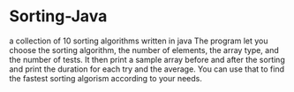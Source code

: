 # Sorting-Java
a collection of 10 sorting algorithms written in java
The program let you choose the sorting algorithm, the number of elements, the array type, and the number of tests.
It then print a sample array before and after the sorting and print the duration for each try and the average.
You can use that to find the fastest sorting algorism according to your needs.
